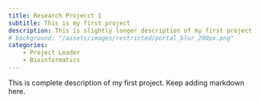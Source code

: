 ```yaml
---
title: Research Projecct 1
subtitle: This is my first project
description: This is slightly longer description of my first project
# background: "/assets/images/restricted/portal_blur_200px.png"
categories: 
    - Project Leader
    - Bioinformatics
---
```


This is complete description of my first project.
Keep adding markdown here.
